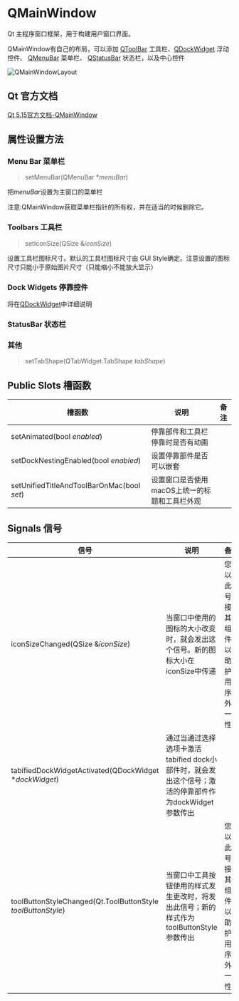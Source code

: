# QMainWindow

Qt 主程序窗口框架，用于构建用户窗口界面。

QMainWindow有自己的布局，可以添加 [QToolBar](https://doc.qt.io/qt-5.15/qtoolbar.html) 工具栏、[QDockWidget](https://doc.qt.io/qt-5.15/qdockwidget.html) 浮动控件、 [QMenuBar](https://doc.qt.io/qt-5.15/qmenubar.html) 菜单栏、
[QStatusBar](https://doc.qt.io/qt-5.15/qstatusbar.html) 状态栏，以及中心控件

![QMainWindowLayout](https://oss.muzing.top/image/QMainWindowLayout.png)


## Qt 官方文档

[Qt 5.15官方文档-QMainWindow](https://doc.qt.io/qt-5.15/qmainwindow.html)



## 属性设置方法



### Menu Bar 菜单栏

> setMenuBar(QMenuBar **menuBar*)

把*menuBar*设置为主窗口的菜单栏

注意:QMainWindow获取菜单栏指针的所有权，并在适当的时候删除它。



### Toolbars 工具栏



> setIconSize(QSize &*iconSize*)

设置工具栏图标尺寸。默认的工具栏图标尺寸由 GUI Style确定。注意设置的图标尺寸只能小于原始图片尺寸（只能缩小不能放大显示）



### Dock Widgets 停靠控件

将在[QDockWidget](../45-QDockWidget/00-QDockWidget-浮动停靠控件.md)中详细说明



### StatusBar 状态栏



### 其他

> setTabShape(QTabWidget.TabShape *tabShape*)



## Public Slots 槽函数

| 槽函数                                     | 说明                                          | 备注 |
| ------------------------------------------ | --------------------------------------------- | ---- |
| setAnimated(bool *enabled*)                | 停靠部件和工具栏停靠时是否有动画              |      |
| setDockNestingEnabled(bool *enabled*)      | 设置停靠部件是否可以嵌套                      |      |
| setUnifiedTitleAndToolBarOnMac(bool *set*) | 设置窗口是否使用macOS上统一的标题和工具栏外观 |      |



## Signals 信号

| 信号                                                         | 说明                                                         | 备注                                                         |
| ------------------------------------------------------------ | ------------------------------------------------------------ | ------------------------------------------------------------ |
| iconSizeChanged(QSize &*iconSize*)                           | 当窗口中使用的图标的大小改变时，就会发出这个信号。新的图标大小在iconSize中传递 | 您可以将此信号连接到其他组件，以帮助维护应用程序的外观一致性 |
| tabifiedDockWidgetActivated(QDockWidget **dockWidget*)       | 通过当通过选择选项卡激活tabified dock小部件时，就会发出这个信号；激活的停靠部件作为dockWidget参数传出 |                                                              |
| toolButtonStyleChanged(Qt.ToolButtonStyle *toolButtonStyle*) | 当窗口中工具按钮使用的样式发生更改时，将发出此信号；新的样式作为toolButtonStyle参数传出 | 您可以将此信号连接到其他组件，以帮助维护应用程序的外观一致性 |

